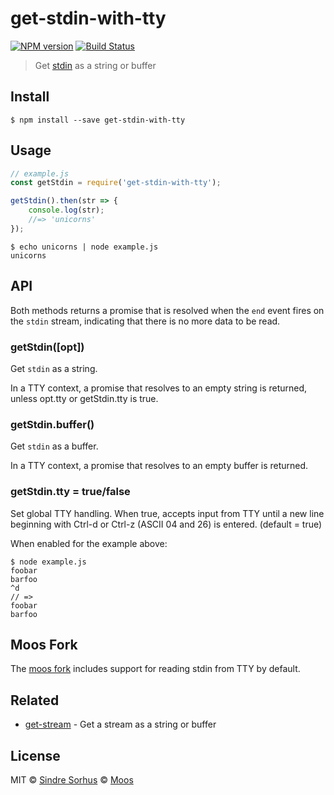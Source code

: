 # get-stdin-with-tty

[![NPM version](https://img.shields.io/npm/v/get-stdin.svg)](https://www.npmjs.com/package/get-stdin-with-tty)
[![Build Status](https://travis-ci.org/moos/get-stdin.svg?branch=master)](https://travis-ci.org/moos/get-stdin)

> Get [stdin](https://nodejs.org/api/process.html#process_process_stdin) as a string or buffer


## Install

```
$ npm install --save get-stdin-with-tty
```


## Usage

```js
// example.js
const getStdin = require('get-stdin-with-tty');

getStdin().then(str => {
	console.log(str);
	//=> 'unicorns'
});
```

```
$ echo unicorns | node example.js
unicorns
```


## API

Both methods returns a promise that is resolved when the `end` event fires on the `stdin` stream, indicating that there is no more data to be read.

### getStdin([opt])

Get `stdin` as a string.

In a TTY context, a promise that resolves to an empty string is returned, unless opt.tty or getStdin.tty is true.

### getStdin.buffer()

Get `stdin` as a buffer.

In a TTY context, a promise that resolves to an empty buffer is returned.

### getStdin.tty = true/false

Set global TTY handling.  When true, accepts input from TTY until a new line beginning with Ctrl-d or Ctrl-z (ASCII 04 and 26) is entered. (default = true)

When enabled for the example above:

``` 
$ node example.js
foobar
barfoo
^d
// =>
foobar
barfoo
```

## Moos Fork
The [moos fork](https://github.com/moos/get-stdin) includes support for reading stdin from TTY by default.

## Related

- [get-stream](https://github.com/sindresorhus/get-stream) - Get a stream as a string or buffer

## License

MIT © [Sindre Sorhus](http://sindresorhus.com)
© [Moos](http://github.com/moos)
